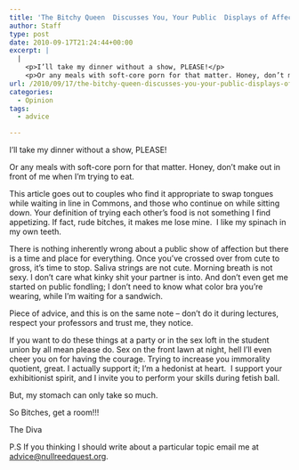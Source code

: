```yaml
---
title: 'The Bitchy Queen  Discusses You, Your Public  Displays of Affection, and  Why They Need to Stop'
author: Staff
type: post
date: 2010-09-17T21:24:44+00:00
excerpt: |
  |
    <p>I’ll take my dinner without a show, PLEASE!</p>
    <p>Or any meals with soft-core porn for that matter. Honey, don’t make out in front of me when I’m trying to eat.</p>
url: /2010/09/17/the-bitchy-queen-discusses-you-your-public-displays-of-affection-and-why-they-need-to-stop/
categories:
  - Opinion
tags:
  - advice

---
```

I’ll take my dinner without a show, PLEASE!

Or any meals with soft-core porn for that matter. Honey, don’t make out in front of me when I’m trying to eat.

This article goes out to couples who find it appropriate to swap tongues while waiting in line in Commons, and those who continue on while sitting down. Your definition of trying each other’s food is not something I find appetizing. If fact, rude bitches, it makes me lose mine.  I like my spinach in my own teeth.

There is nothing inherently wrong about a public show of affection but there is a time and place for everything. Once you’ve crossed over from cute to gross, it’s time to stop. Saliva strings are not cute. Morning breath is not sexy. I don’t care what kinky shit your partner is into. And don’t even get me started on public fondling; I don’t need to know what color bra you’re wearing, while I’m waiting for a sandwich.

Piece of advice, and this is on the same note &#8211; don’t do it during lectures, respect your professors and trust me, they notice.

If you want to do these things at a party or in the sex loft in the student union by all mean please do. Sex on the front lawn at night, hell I’ll even cheer you on for having the courage. Trying to increase you immorality quotient, great. I actually support it; I’m a hedonist at heart.  I support your exhibitionist spirit, and I invite you to perform your skills during fetish ball.

But, my stomach can only take so much.

So Bitches, get a room!!!
  
The Diva

P.S If you thinking I should write about a particular topic email me at [&#x61;&#x64;&#x76;&#x69;&#x63;&#x65;&#x40;<span class="oe_displaynone">null</span>&#x72;&#x65;&#x65;&#x64;&#x71;&#x75;&#x65;&#x73;&#x74;&#x2e;&#x6f;&#x72;&#x67;][1].

 [1]: mailto:&#x61;&#x64;&#x76;&#x69;&#x63;&#x65;&#x40;&#x72;&#x65;&#x65;&#x64;&#x71;&#x75;&#x65;&#x73;&#x74;&#x2e;&#x6f;&#x72;&#x67;